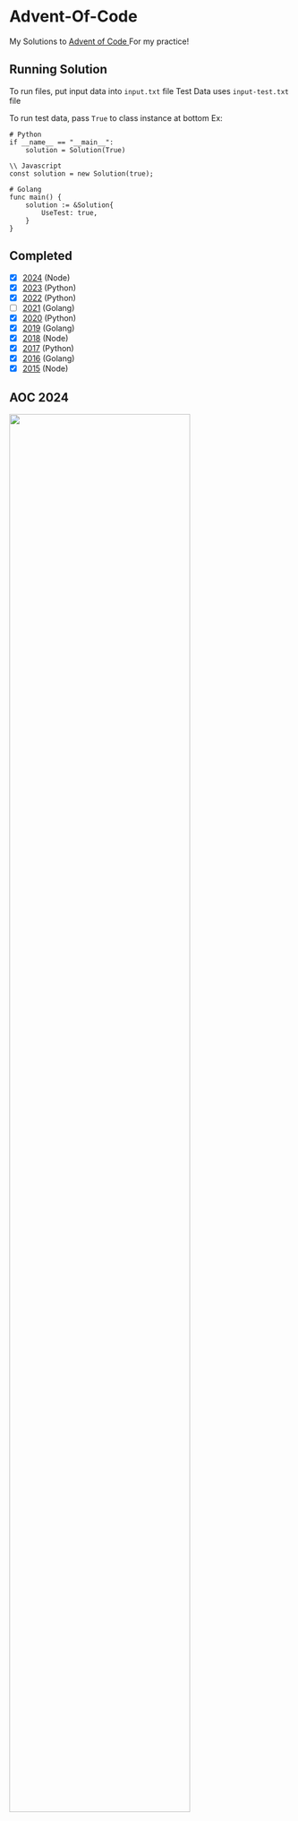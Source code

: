 # Advent-Of-Code

My Solutions to [Advent of Code ](https://adventofcode.com/)
For my practice!

## Running Solution

To run files, put input data into `input.txt` file
Test Data uses `input-test.txt` file

To run test data, pass `True` to class instance at bottom
Ex:

```
# Python
if __name__ == "__main__":
    solution = Solution(True)
```

```
\\ Javascript
const solution = new Solution(true);
```

```
# Golang
func main() {
	solution := &Solution{
		UseTest: true,
	}
}
```

## Completed

- [X] [2024](2024) (Node)
- [X] [2023](2023) (Python)
- [X] [2022](2022) (Python)
- [ ] [2021](2021) (Golang)
- [X] [2020](2020) (Python)
- [x] [2019](2019) (Golang)
- [X] [2018](2018) (Node)
- [X] [2017](2017) (Python)
- [X] [2016](2016) (Golang)
- [X] [2015](2015) (Node)

## AOC 2024

<a href="https://adventofcode.com/2024"><img src="2024/calendar.svg" width="80%" /></a>
